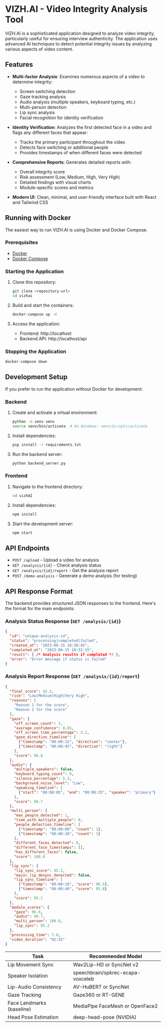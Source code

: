 # VIZH.AI - Video Integrity Analysis Tool

VIZH.AI is a sophisticated application designed to analyze video integrity, particularly useful for ensuring interview authenticity. The application uses advanced AI techniques to detect potential integrity issues by analyzing various aspects of video content.

## Features

- **Multi-factor Analysis**: Examines numerous aspects of a video to determine integrity:
  - Screen switching detection
  - Gaze tracking analysis
  - Audio analysis (multiple speakers, keyboard typing, etc.)
  - Multi-person detection
  - Lip sync analysis
  - Facial recognition for identity verification

- **Identity Verification**: Analyzes the first detected face in a video and flags any different faces that appear:
  - Tracks the primary participant throughout the video
  - Detects face switching or additional people
  - Provides timestamps of when different faces were detected

- **Comprehensive Reports**: Generates detailed reports with:
  - Overall integrity score
  - Risk assessment (Low, Medium, High, Very High)
  - Detailed findings with visual charts
  - Module-specific scores and metrics

- **Modern UI**: Clean, minimal, and user-friendly interface built with React and Tailwind CSS

## Running with Docker

The easiest way to run VIZH.AI is using Docker and Docker Compose.

### Prerequisites

- [Docker](https://docs.docker.com/get-docker/)
- [Docker Compose](https://docs.docker.com/compose/install/)

### Starting the Application

1. Clone this repository:
   ```bash
   git clone <repository-url>
   cd vizhai
   ```

2. Build and start the containers:
   ```bash
   docker-compose up -d
   ```

3. Access the application:
   - Frontend: http://localhost
   - Backend API: http://localhost/api

### Stopping the Application

```bash
docker-compose down
```

## Development Setup

If you prefer to run the application without Docker for development:

### Backend

1. Create and activate a virtual environment:
   ```bash
   python -m venv venv
   source venv/bin/activate  # On Windows: venv\Scripts\activate
   ```

2. Install dependencies:
   ```bash
   pip install -r requirements.txt
   ```

3. Run the backend server:
   ```bash
   python backend_server.py
   ```

### Frontend

1. Navigate to the frontend directory:
   ```bash
   cd vizhAI
   ```

2. Install dependencies:
   ```bash
   npm install
   ```

3. Start the development server:
   ```bash
   npm start
   ```

## API Endpoints

- `POST /upload` - Upload a video for analysis
- `GET /analysis/{id}` - Check analysis status
- `GET /analysis/{id}/report` - Get the analysis report
- `POST /demo-analysis` - Generate a demo analysis (for testing)

## API Response Format

The backend provides structured JSON responses to the frontend. Here's the format for the main endpoints:

### Analysis Status Response (`GET /analysis/{id}`)

```json
{
  "id": "unique-analysis-id",
  "status": "processing|completed|failed",
  "created_at": "2023-06-15 10:30:45",
  "completed_at": "2023-06-15 10:32:15",
  "result": { /* Analysis results if completed */ },
  "error": "Error message if status is failed"
}
```

### Analysis Report Response (`GET /analysis/{id}/report`)

```json
{
  "final_score": 92.3,
  "risk": "Low|Medium|High|Very High",
  "reasons": [
    "Reason 1 for the score",
    "Reason 2 for the score"
  ],
  "gaze": {
    "off_screen_count": 2,
    "average_confidence": 0.95,
    "off_screen_time_percentage": 3.2,
    "gaze_direction_timeline": [
      {"timestamp": "00:00:15", "direction": "center"},
      {"timestamp": "00:00:45", "direction": "right"}
    ],
    "score": 96.8
  },
  "audio": {
    "multiple_speakers": false,
    "keyboard_typing_count": 0,
    "silence_percentage": 5.3,
    "background_noise_level": "Low",
    "speaking_timeline": [
      {"start": "00:00:05", "end": "00:00:25", "speaker": "primary"}
    ],
    "score": 98.7
  },
  "multi_person": {
    "max_people_detected": 1,
    "time_with_multiple_people": 0,
    "people_detection_timeline": [
      {"timestamp": "00:00:00", "count": 1},
      {"timestamp": "00:00:30", "count": 1}
    ],
    "different_faces_detected": 0,
    "different_face_timestamps": [],
    "has_different_faces": false,
    "score": 100.0
  },
  "lip_sync": {
    "lip_sync_score": 95.2,
    "major_lip_desync_detected": false,
    "lip_sync_timeline": [
      {"timestamp": "00:00:10", "score": 96.5},
      {"timestamp": "00:00:40", "score": 95.8}
    ],
    "score": 95.2
  },
  "module_scores": {
    "gaze": 96.8,
    "audio": 98.7,
    "multi_person": 100.0,
    "lip_sync": 95.2
  },
  "processing_time": 7.8,
  "video_duration": "02:35"
}
```

| Task                      | Recommended Model                 |
| ------------------------- | --------------------------------- |
| Lip Movement Sync         | Wav2Lip-HD or SyncNet v2          |
| Speaker Isolation         | speechbrain/spkrec-ecapa-voxceleb |
| Lip-Audio Consistency     | AV-HuBERT or SyncNet              |
| Gaze Tracking             | Gaze360 or RT-GENE                |
| Face Landmarks (baseline) | MediaPipe FaceMesh or OpenFace2   |
| Head Pose Estimation      | deep-head-pose (NVIDIA)           |

 
